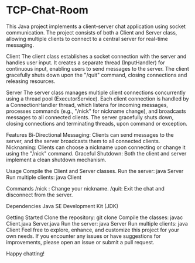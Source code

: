 # TCP-Chat-Room

This Java project implements a client-server chat application using socket communication. The project consists of both a Client and Server class, allowing multiple clients to connect to a central server for real-time messaging.

Client
The client class establishes a socket connection with the server and handles user input. It creates a separate thread (InputHandler) for continuous input, enabling users to send messages to the server. The client gracefully shuts down upon the "/quit" command, closing connections and releasing resources.

Server
The server class manages multiple client connections concurrently using a thread pool (ExecutorService). Each client connection is handled by a ConnectionHandler thread, which listens for incoming messages, processes commands (e.g., "/nick" for nickname change), and broadcasts messages to all connected clients. The server gracefully shuts down, closing connections and terminating threads, upon command or exception.

Features
Bi-Directional Messaging: Clients can send messages to the server, and the server broadcasts them to all connected clients.
Nicknaming: Clients can choose a nickname upon connecting or change it using the "/nick" command.
Graceful Shutdown: Both the client and server implement a clean shutdown mechanism.

Usage
Compile the Client and Server classes.
Run the server: java Server
Run multiple clients: java Client

Commands
/nick <new-nickname>: Change your nickname.
/quit: Exit the chat and disconnect from the server.

Dependencies
Java SE Development Kit (JDK)

Getting Started
Clone the repository: git clone <repository-url>
Compile the classes: javac Client.java Server.java
Run the server: java Server
Run multiple clients: java Client
Feel free to explore, enhance, and customize this project for your own needs. If you encounter any issues or have suggestions for improvements, please open an issue or submit a pull request.

Happy chatting!
